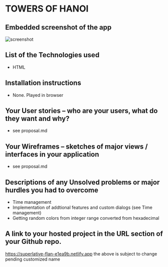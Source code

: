 # TOWERS OF HANOI

## Embedded screenshot of the app

![screenshot](https://user-images.githubusercontent.com/88372572/189986958-3d2513b9-b743-4793-b5d3-4bf2cc1cb7c6.png)

## List of the Technologies used

- HTML

## Installation instructions

- None. Played in browser

## Your User stories – who are your users, what do they want and why?

- see proposal.md

## Your Wireframes – sketches of major views / interfaces in your application

- see proposal.md

## Descriptions of any Unsolved problems or major hurdles you had to overcome

- Time management
- Implementation of addtional features and custom dialogs (see Time management)
- Getting random colors from integer range converted from hexadecimal

## A link to your hosted project in the URL section of your Github repo.

https://superlative-flan-e1ea9b.netlify.app
the above is subject to change pending customized name
